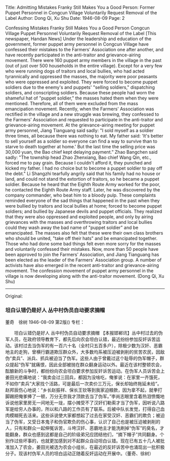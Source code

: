 Title: Admitting Mistakes Franky Still Makes You a Good Person: Former Puppet Personnel in Congcun Village Voluntarily Request Removal of the Label
Author: Dong Qi, Xu Shu
Date: 1946-08-09
Page: 2

Confessing Mistakes Franky Still Makes You a Good Person
Congcun Village Puppet Personnel Voluntarily Request Removal of the Label
[This newspaper, Handan News] Under the leadership and education of the government, former puppet army personnel in Congcun Village have confessed their mistakes to the Farmers' Association one after another, and have recently participated in the anti-traitor and grievance-airing movement. There were 160 puppet army members in the village in the past (out of just over 500 households in the entire village). Except for a very few who were running dogs of traitors and local bullies, who had acted tyrannically and oppressed the masses, the majority were poor peasants who were oppressed and exploited. They were forced to become puppet soldiers due to the enemy's and puppets' "selling soldiers," dispatching soldiers, and conscripting soldiers. Because these people had worn the shameful hat of "puppet soldier," the masses hated them when they were mentioned. Therefore, all of them were excluded from the mass emancipation movement. Recently, when the Farmers' Association was rectified in the village and a new struggle was brewing, they confessed to the Farmers' Association and requested to participate in the anti-traitor and grievance-airing movement. At the grievance-airing meeting for puppet army personnel, Jiang Tianguang said sadly: "I sold myself as a soldier three times, all because there was nothing to eat. My father said: 'It's better to sell yourself as a soldier so everyone can find a way to survive than to starve to death together at home.' But the last time the selling price was 30,000 yuan, the Bao chief kept delaying payment.” Zhao Bangchen said sadly: "The township head Zhao Zhenxiang, Bao chief Wang Qin, etc., forced me to pay grain. Because I couldn't afford it, they punched and kicked my father. I had no choice but to become a puppet soldier to pay off the debt." Li Shangzhi tearfully angrily said that his family had no house or land, and could not stand the extortion of traitors, so he became a puppet soldier. Because he heard that the Eighth Route Army worked for the poor, he contacted the Eighth Route Army staff. Later, he was discovered by the company commander, who beat him to a bloody pulp. These complaints reminded everyone of the sad things that happened in the past when they were bullied by traitors and local bullies at home; forced to become puppet soldiers; and bullied by Japanese devils and puppet officials. They realized that they were also oppressed and exploited people, and only by airing grievances with the masses and overthrowing traitors and local bullies could they wash away the bad name of "puppet soldier" and be emancipated. The masses also felt that these were their own class brothers who should be united, "take off their hats" and be emancipated together. Those who had done some bad things felt even more sorry for the masses and voluntarily confessed their mistakes. Now, more than 50 people have been approved to join the Farmers' Association, and Jiang Tianguang has been elected as the leader of the Farmers' Association group. A number of activists have also emerged in the recent anti-traitor and grievance-airing movement. The confession movement of puppet army personnel in the village is now developing along with the anti-traitor movement. (Dong Qi, Xu Shu)



<hr /> 

Original: 


### 坦白认错仍是好人  丛中村伪员自动要求摘帽
董奇　徐树
1946-08-09
第2版()
专栏：

　　坦白认错仍是好人
    丛中村伪员自动要求摘帽
    【本报邯郸讯】丛中村过去的伪军人员，在政府领导教育下，都先后向农会坦白认错，最近纷纷参加反奸诉苦运动。该村过去当伪军的有一百六十名（全村只五百多户），除极少数为汉奸、恶霸地主的走狗，曾横行霸道欺压群众外，大多数均系被压迫被剥削的贫苦农民，因敌伪“卖兵”、派兵、抓兵被迫当了伪军。这些人由于曾戴过这个耻辱的伪军帽子，群众提起“伪军”就痛恨，因此全部被抛在群众翻身运动以外。最近在该村整顿农会，酝酿新的斗争时，都纷纷向农会坦白要求参加反奸诉苦运动。在伪军人员诉苦会上姜田光悲痛地说：“我卖会过三回兵，都因为没啥吃，俺爹说：在家里一齐饿死，不如你“卖兵”大家找个活路，可是最后一次卖价三万元，保长却始终拖延未给”。赵邦辰伤心地说：“乡长赵振祥、保长王钦等到我家迫粮款，因为拿不起，就拳打脚踢把俺爹捧了一顿，万分无奈我才顶款去当了伪军。”李尚志眼里含着热泪愤慨地诉说他家里房无一间地无一垅，摆小摊受不了汉奸们勒索才当了伪军，因听说八路军是给穷人办事的，所以和八路的工作员有了联系。后被中队长发觉，打得自己血肉模糊死去活来。这些诉说使大家都想起了过去在家受汉奸、恶霸们的欺负；被迫当了伪军，又受日本鬼子和伪官欺负的伤心事，认识了自己也是被压迫被剥削的人，只有和群众一起伸冤诉苦，斗垮汉奸、恶霸地主才能洗刷掉“伪军”的臭名，才能翻身。群众也感到这都是自己的阶级弟兄应团结他们，“摘下帽子”共同翻身。个别作过些坏事的，也就更加感到对不起群众自动坦白认错。现在已有五十几人被批准加入了农会，姜田光被选为农会小组长，在最近的反奸诉苦中也涌现出一批积极分子。现该村伪军人员的坦白运动正随着反奸运动在开展中。（董奇、徐树）
